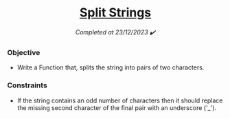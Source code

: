 <h1 align="center">
  <a href="https://www.codewars.com/kata/515de9ae9dcfc28eb6000001/python">Split Strings</a>
</h1>

<p align="center">
  <i align="center">Completed at 23/12/2023 ✔️</i>
</p>

### Objective

- Write a Function that, splits the string into pairs of two characters.

### Constraints

- If the string contains an odd number of characters then it should replace the missing second character of the final pair with an underscore ('_').